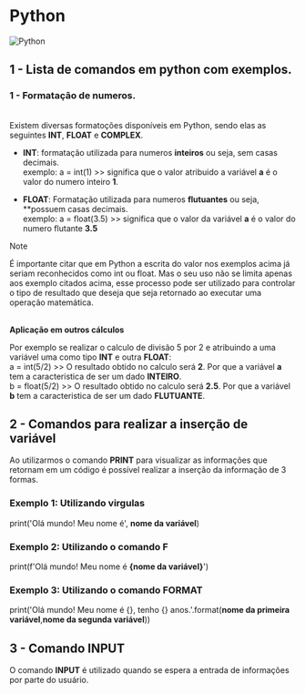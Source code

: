 # Python
![Python](https://user-images.githubusercontent.com/49786548/84605451-b6d36200-ae73-11ea-94b3-9927d07f85fd.png)

## 1 - Lista de comandos em python com exemplos.

### 1 - Formatação de numeros.
<br> Existem diversas formatoções disponíveis em Python, sendo elas as seguintes **INT**, **FLOAT** e **COMPLEX**. <br>
- **INT**: formatação utilizada para numeros **inteiros** ou seja, sem casas decimais.<br>
  exemplo: a = int(1) >> significa que o valor atribuido a variável **a** é o valor do numero inteiro **1**.

- **FLOAT**: Formatação utilizada para numeros **flutuantes** ou seja, **possuem casas decimais. <br>
  exemplo: a = float(3.5) >> significa que o valor da variável **a** é o valor do numero flutante **3.5**

> [!NOTE]
> É importante citar que em Python a escrita do valor nos exemplos acima já seriam reconhecidos como int ou float. Mas o seu uso não se limita apenas aos exemplo citados acima, esse processo pode ser utilizado para controlar o tipo de resultado que deseja que seja retornado ao executar uma operação matemática.

<br> **Aplicação em outros cálculos** <br>  

Por exemplo se realizar o calculo de divisão 5 por 2 e atribuindo a uma variável uma como tipo **INT** e outra **FLOAT**: 
<br> a = int(5/2) >> O resultado obtido no calculo será **2**. Por que a variável **a** tem a caracteristica de ser um dado **INTEIRO**.
<br> b = float(5/2) >> O resultado obtido no calculo será **2.5**. Por que a variável **b** tem a caracteristica de ser um dado **FLUTUANTE**. <br>

## 2 - Comandos para realizar a inserção de variável 
Ao utilizarmos o comando **PRINT** para visualizar as informações que retornam em um código é possível realizar a inserção da informação de 3 formas. <br>
### Exemplo 1: Utilizando virgulas
print('Olá mundo! Meu nome é', **nome da variável**) <br>

### Exemplo 2: Utilizando o comando F
print(f'Olá mundo! Meu nome é **{nome da variável}**') <br>

### Exemplo 3: Utilizando o comando FORMAT
print('Olá mundo! Meu nome é {}, tenho {} anos.'.format(**nome da primeira variável**,**nome da segunda variável**))<br>

## 3 - Comando INPUT
O comando **INPUT** é utilizado quando se espera a entrada de informações por parte do usuário.
